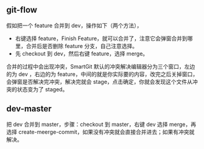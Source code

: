 ## git-flow

假如把一个 feature 合并到 dev，操作如下（两个方法），

- 右键选择 feature，Finish Feature，就可以合并了，注意它会弹窗合并到哪里，合并后是否删除 feature 分支，自己注意选择。
- 先 checkout 到 dev，然后右键 feature，选择 merge。

合并的过程中会出现冲突，SmartGit 默认的冲突解决编辑器分为三个窗口，左边的为 dev ，右边的为 feature，中间的就是你实际要的内容，改完之后关掉窗口，会弹窗是否解决完冲突，解决完就会 stage，点击确定，你就会发现这个文件从冲突的状态变为了 staged。

## dev-master

把 dev 合并到 master，步骤：checkout 到 master，右键 dev 选择 merge，再选择 create-meerge-commit，如果没有冲突就会直接合并进去；如果有冲突就解决。

